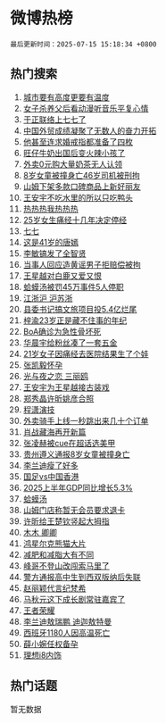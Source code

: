 # 微博热榜

`最后更新时间：2025-07-15 15:18:34 +0800`

## 热门搜索

1. [城市要有高度更要有温度](https://m.weibo.cn/search?containerid=100103type%3D1%26t%3D10%26q%3D%23%E5%9F%8E%E5%B8%82%E8%A6%81%E6%9C%89%E9%AB%98%E5%BA%A6%E6%9B%B4%E8%A6%81%E6%9C%89%E6%B8%A9%E5%BA%A6%23&stream_entry_id=51&isnewpage=1&extparam=seat%3D1%26q%3D%2523%25E5%259F%258E%25E5%25B8%2582%25E8%25A6%2581%25E6%259C%2589%25E9%25AB%2598%25E5%25BA%25A6%25E6%259B%25B4%25E8%25A6%2581%25E6%259C%2589%25E6%25B8%25A9%25E5%25BA%25A6%2523%26filter_type%3Drealtimehot%26stream_entry_id%3D51%26c_type%3D51%26cate%3D10103%26dgr%3D0%26pos%3D0%26display_time%3D1752563912%26pre_seqid%3D17525639128929053927)
1. [女子杀养父后看动漫听音乐平复心情](https://m.weibo.cn/search?containerid=100103type%3D1%26t%3D10%26q%3D%23%E5%A5%B3%E5%AD%90%E6%9D%80%E5%85%BB%E7%88%B6%E5%90%8E%E7%9C%8B%E5%8A%A8%E6%BC%AB%E5%90%AC%E9%9F%B3%E4%B9%90%E5%B9%B3%E5%A4%8D%E5%BF%83%E6%83%85%23&stream_entry_id=31&isnewpage=1&extparam=seat%3D1%26filter_type%3Drealtimehot%26c_type%3D31%26band_rank%3D1%26cate%3D5001%26q%3D%2523%25E5%25A5%25B3%25E5%25AD%2590%25E6%259D%2580%25E5%2585%25BB%25E7%2588%25B6%25E5%2590%258E%25E7%259C%258B%25E5%258A%25A8%25E6%25BC%25AB%25E5%2590%25AC%25E9%259F%25B3%25E4%25B9%2590%25E5%25B9%25B3%25E5%25A4%258D%25E5%25BF%2583%25E6%2583%2585%2523%26lcate%3D5001%26dgr%3D0%26pos%3D0%26realpos%3D1%26flag%3D0%26stream_entry_id%3D31%26display_time%3D1752563912%26pre_seqid%3D17525639128929053927)
1. [于正联络上七七了](https://m.weibo.cn/search?containerid=100103type%3D1%26t%3D10%26q%3D%23%E4%BA%8E%E6%AD%A3%E8%81%94%E7%BB%9C%E4%B8%8A%E4%B8%83%E4%B8%83%E4%BA%86%23&stream_entry_id=31&isnewpage=1&extparam=seat%3D1%26filter_type%3Drealtimehot%26c_type%3D31%26band_rank%3D2%26cate%3D5001%26q%3D%2523%25E4%25BA%258E%25E6%25AD%25A3%25E8%2581%2594%25E7%25BB%259C%25E4%25B8%258A%25E4%25B8%2583%25E4%25B8%2583%25E4%25BA%2586%2523%26lcate%3D5001%26dgr%3D0%26pos%3D1%26realpos%3D2%26flag%3D0%26stream_entry_id%3D31%26display_time%3D1752563912%26pre_seqid%3D17525639128929053927)
1. [中国外贸成绩凝聚了无数人的奋力开拓](https://m.weibo.cn/search?containerid=100103type%3D1%26t%3D10%26q%3D%23%E4%B8%AD%E5%9B%BD%E5%A4%96%E8%B4%B8%E6%88%90%E7%BB%A9%E5%87%9D%E8%81%9A%E4%BA%86%E6%97%A0%E6%95%B0%E4%BA%BA%E7%9A%84%E5%A5%8B%E5%8A%9B%E5%BC%80%E6%8B%93%23&stream_entry_id=31&isnewpage=1&extparam=seat%3D1%26filter_type%3Drealtimehot%26c_type%3D31%26band_rank%3D3%26cate%3D5001%26q%3D%2523%25E4%25B8%25AD%25E5%259B%25BD%25E5%25A4%2596%25E8%25B4%25B8%25E6%2588%2590%25E7%25BB%25A9%25E5%2587%259D%25E8%2581%259A%25E4%25BA%2586%25E6%2597%25A0%25E6%2595%25B0%25E4%25BA%25BA%25E7%259A%2584%25E5%25A5%258B%25E5%258A%259B%25E5%25BC%2580%25E6%258B%2593%2523%26lcate%3D5001%26dgr%3D0%26pos%3D2%26realpos%3D3%26flag%3D0%26stream_entry_id%3D31%26display_time%3D1752563912%26pre_seqid%3D17525639128929053927)
1. [他甚至连求婚戒指都准备了四枚](https://m.weibo.cn/search?containerid=100103type%3D1%26t%3D10%26q%3D%E4%BB%96%E7%94%9A%E8%87%B3%E8%BF%9E%E6%B1%82%E5%A9%9A%E6%88%92%E6%8C%87%E9%83%BD%E5%87%86%E5%A4%87%E4%BA%86%E5%9B%9B%E6%9E%9A&stream_entry_id=31&isnewpage=1&extparam=seat%3D1%26filter_type%3Drealtimehot%26c_type%3D31%26band_rank%3D4%26cate%3D5001%26q%3D%25E4%25BB%2596%25E7%2594%259A%25E8%2587%25B3%25E8%25BF%259E%25E6%25B1%2582%25E5%25A9%259A%25E6%2588%2592%25E6%258C%2587%25E9%2583%25BD%25E5%2587%2586%25E5%25A4%2587%25E4%25BA%2586%25E5%259B%259B%25E6%259E%259A%26lcate%3D5001%26dgr%3D0%26pos%3D3%26realpos%3D4%26flag%3D2%26stream_entry_id%3D31%26display_time%3D1752563912%26pre_seqid%3D17525639128929053927)
1. [旺仔牛奶出国后变火辣小孩了](https://m.weibo.cn/search?containerid=100103type%3D1%26t%3D10%26q%3D%E6%97%BA%E4%BB%94%E7%89%9B%E5%A5%B6%E5%87%BA%E5%9B%BD%E5%90%8E%E5%8F%98%E7%81%AB%E8%BE%A3%E5%B0%8F%E5%AD%A9%E4%BA%86&stream_entry_id=31&isnewpage=1&extparam=seat%3D1%26filter_type%3Drealtimehot%26c_type%3D31%26band_rank%3D5%26cate%3D5001%26q%3D%25E6%2597%25BA%25E4%25BB%2594%25E7%2589%259B%25E5%25A5%25B6%25E5%2587%25BA%25E5%259B%25BD%25E5%2590%258E%25E5%258F%2598%25E7%2581%25AB%25E8%25BE%25A3%25E5%25B0%258F%25E5%25AD%25A9%25E4%25BA%2586%26lcate%3D5001%26dgr%3D0%26pos%3D4%26realpos%3D5%26flag%3D0%26stream_entry_id%3D31%26display_time%3D1752563912%26pre_seqid%3D17525639128929053927)
1. [外卖0元购大量奶茶无人认领](https://m.weibo.cn/search?containerid=100103type%3D1%26t%3D10%26q%3D%23%E5%A4%96%E5%8D%960%E5%85%83%E8%B4%AD%E5%A4%A7%E9%87%8F%E5%A5%B6%E8%8C%B6%E6%97%A0%E4%BA%BA%E8%AE%A4%E9%A2%86%23&stream_entry_id=31&isnewpage=1&extparam=seat%3D1%26filter_type%3Drealtimehot%26c_type%3D31%26band_rank%3D6%26cate%3D5001%26q%3D%2523%25E5%25A4%2596%25E5%258D%25960%25E5%2585%2583%25E8%25B4%25AD%25E5%25A4%25A7%25E9%2587%258F%25E5%25A5%25B6%25E8%258C%25B6%25E6%2597%25A0%25E4%25BA%25BA%25E8%25AE%25A4%25E9%25A2%2586%2523%26lcate%3D5001%26dgr%3D0%26pos%3D5%26realpos%3D6%26flag%3D2%26stream_entry_id%3D31%26display_time%3D1752563912%26pre_seqid%3D17525639128929053927)
1. [8岁女童被撞身亡46岁司机被刑拘](https://m.weibo.cn/search?containerid=100103type%3D1%26t%3D10%26q%3D%238%E5%B2%81%E5%A5%B3%E7%AB%A5%E8%A2%AB%E6%92%9E%E8%BA%AB%E4%BA%A146%E5%B2%81%E5%8F%B8%E6%9C%BA%E8%A2%AB%E5%88%91%E6%8B%98%23&stream_entry_id=31&isnewpage=1&extparam=seat%3D1%26filter_type%3Drealtimehot%26c_type%3D31%26band_rank%3D7%26cate%3D5001%26q%3D%25238%25E5%25B2%2581%25E5%25A5%25B3%25E7%25AB%25A5%25E8%25A2%25AB%25E6%2592%259E%25E8%25BA%25AB%25E4%25BA%25A146%25E5%25B2%2581%25E5%258F%25B8%25E6%259C%25BA%25E8%25A2%25AB%25E5%2588%2591%25E6%258B%2598%2523%26lcate%3D5001%26dgr%3D0%26pos%3D6%26realpos%3D7%26flag%3D0%26stream_entry_id%3D31%26display_time%3D1752563912%26pre_seqid%3D17525639128929053927)
1. [山姆下架多款口碑商品上新好丽友](https://m.weibo.cn/search?containerid=100103type%3D1%26t%3D10%26q%3D%23%E5%B1%B1%E5%A7%86%E4%B8%8B%E6%9E%B6%E5%A4%9A%E6%AC%BE%E5%8F%A3%E7%A2%91%E5%95%86%E5%93%81%E4%B8%8A%E6%96%B0%E5%A5%BD%E4%B8%BD%E5%8F%8B%23&stream_entry_id=31&isnewpage=1&extparam=seat%3D1%26filter_type%3Drealtimehot%26c_type%3D31%26band_rank%3D8%26cate%3D5001%26q%3D%2523%25E5%25B1%25B1%25E5%25A7%2586%25E4%25B8%258B%25E6%259E%25B6%25E5%25A4%259A%25E6%25AC%25BE%25E5%258F%25A3%25E7%25A2%2591%25E5%2595%2586%25E5%2593%2581%25E4%25B8%258A%25E6%2596%25B0%25E5%25A5%25BD%25E4%25B8%25BD%25E5%258F%258B%2523%26lcate%3D5001%26dgr%3D0%26pos%3D7%26realpos%3D8%26flag%3D2%26stream_entry_id%3D31%26display_time%3D1752563912%26pre_seqid%3D17525639128929053927)
1. [王安宇不吃水里的所以只吃鸭头](https://m.weibo.cn/search?containerid=100103type%3D1%26t%3D10%26q%3D%23%E7%8E%8B%E5%AE%89%E5%AE%87%E4%B8%8D%E5%90%83%E6%B0%B4%E9%87%8C%E7%9A%84%E6%89%80%E4%BB%A5%E5%8F%AA%E5%90%83%E9%B8%AD%E5%A4%B4%23&stream_entry_id=31&isnewpage=1&extparam=seat%3D1%26filter_type%3Drealtimehot%26c_type%3D31%26band_rank%3D9%26cate%3D5001%26q%3D%2523%25E7%258E%258B%25E5%25AE%2589%25E5%25AE%2587%25E4%25B8%258D%25E5%2590%2583%25E6%25B0%25B4%25E9%2587%258C%25E7%259A%2584%25E6%2589%2580%25E4%25BB%25A5%25E5%258F%25AA%25E5%2590%2583%25E9%25B8%25AD%25E5%25A4%25B4%2523%26lcate%3D5001%26dgr%3D0%26pos%3D8%26realpos%3D9%26flag%3D1%26stream_entry_id%3D31%26display_time%3D1752563912%26pre_seqid%3D17525639128929053927)
1. [热热热我热热热](https://m.weibo.cn/search?containerid=100103type%3D1%26t%3D10%26q%3D%23%E7%83%AD%E7%83%AD%E7%83%AD%E6%88%91%E7%83%AD%E7%83%AD%E7%83%AD%23&stream_entry_id=31&isnewpage=1&extparam=seat%3D1%26filter_type%3Drealtimehot%26c_type%3D31%26band_rank%3D10%26cate%3D5001%26q%3D%2523%25E7%2583%25AD%25E7%2583%25AD%25E7%2583%25AD%25E6%2588%2591%25E7%2583%25AD%25E7%2583%25AD%25E7%2583%25AD%2523%26lcate%3D5001%26dgr%3D0%26pos%3D9%26realpos%3D10%26flag%3D0%26stream_entry_id%3D31%26display_time%3D1752563912%26pre_seqid%3D17525639128929053927)
1. [25岁女生痛经十几年决定停经](https://m.weibo.cn/search?containerid=100103type%3D1%26t%3D10%26q%3D%2325%E5%B2%81%E5%A5%B3%E7%94%9F%E7%97%9B%E7%BB%8F%E5%8D%81%E5%87%A0%E5%B9%B4%E5%86%B3%E5%AE%9A%E5%81%9C%E7%BB%8F%23&stream_entry_id=31&isnewpage=1&extparam=seat%3D1%26filter_type%3Drealtimehot%26c_type%3D31%26band_rank%3D11%26cate%3D5001%26q%3D%252325%25E5%25B2%2581%25E5%25A5%25B3%25E7%2594%259F%25E7%2597%259B%25E7%25BB%258F%25E5%258D%2581%25E5%2587%25A0%25E5%25B9%25B4%25E5%2586%25B3%25E5%25AE%259A%25E5%2581%259C%25E7%25BB%258F%2523%26lcate%3D5001%26dgr%3D0%26pos%3D10%26realpos%3D11%26flag%3D1%26stream_entry_id%3D31%26display_time%3D1752563912%26pre_seqid%3D17525639128929053927)
1. [七七](https://m.weibo.cn/search?containerid=100103type%3D1%26t%3D10%26q%3D%E4%B8%83%E4%B8%83&stream_entry_id=31&isnewpage=1&extparam=seat%3D1%26filter_type%3Drealtimehot%26c_type%3D31%26band_rank%3D12%26cate%3D5001%26q%3D%25E4%25B8%2583%25E4%25B8%2583%26lcate%3D5001%26dgr%3D0%26pos%3D11%26realpos%3D12%26flag%3D2%26stream_entry_id%3D31%26display_time%3D1752563912%26pre_seqid%3D17525639128929053927)
1. [这是41岁的唐嫣](https://m.weibo.cn/search?containerid=100103type%3D1%26t%3D10%26q%3D%23%E8%BF%99%E6%98%AF41%E5%B2%81%E7%9A%84%E5%94%90%E5%AB%A3%23&stream_entry_id=31&isnewpage=1&extparam=seat%3D1%26filter_type%3Drealtimehot%26c_type%3D31%26band_rank%3D13%26cate%3D5001%26q%3D%2523%25E8%25BF%2599%25E6%2598%25AF41%25E5%25B2%2581%25E7%259A%2584%25E5%2594%2590%25E5%25AB%25A3%2523%26lcate%3D5001%26dgr%3D0%26pos%3D12%26realpos%3D13%26flag%3D1%26stream_entry_id%3D31%26display_time%3D1752563912%26pre_seqid%3D17525639128929053927)
1. [李敏镐发了全智贤](https://m.weibo.cn/search?containerid=100103type%3D1%26t%3D10%26q%3D%E6%9D%8E%E6%95%8F%E9%95%90%E5%8F%91%E4%BA%86%E5%85%A8%E6%99%BA%E8%B4%A4&stream_entry_id=31&isnewpage=1&extparam=seat%3D1%26filter_type%3Drealtimehot%26c_type%3D31%26band_rank%3D14%26cate%3D5001%26q%3D%25E6%259D%258E%25E6%2595%258F%25E9%2595%2590%25E5%258F%2591%25E4%25BA%2586%25E5%2585%25A8%25E6%2599%25BA%25E8%25B4%25A4%26lcate%3D5001%26dgr%3D0%26pos%3D13%26realpos%3D14%26flag%3D2%26stream_entry_id%3D31%26display_time%3D1752563912%26pre_seqid%3D17525639128929053927)
1. [当事人回应造黄谣男子拒赔偿被拘](https://m.weibo.cn/search?containerid=100103type%3D1%26t%3D10%26q%3D%23%E5%BD%93%E4%BA%8B%E4%BA%BA%E5%9B%9E%E5%BA%94%E9%80%A0%E9%BB%84%E8%B0%A3%E7%94%B7%E5%AD%90%E6%8B%92%E8%B5%94%E5%81%BF%E8%A2%AB%E6%8B%98%23&stream_entry_id=31&isnewpage=1&extparam=seat%3D1%26filter_type%3Drealtimehot%26c_type%3D31%26band_rank%3D15%26cate%3D5001%26q%3D%2523%25E5%25BD%2593%25E4%25BA%258B%25E4%25BA%25BA%25E5%259B%259E%25E5%25BA%2594%25E9%2580%25A0%25E9%25BB%2584%25E8%25B0%25A3%25E7%2594%25B7%25E5%25AD%2590%25E6%258B%2592%25E8%25B5%2594%25E5%2581%25BF%25E8%25A2%25AB%25E6%258B%2598%2523%26lcate%3D5001%26dgr%3D0%26pos%3D14%26realpos%3D15%26flag%3D1%26stream_entry_id%3D31%26display_time%3D1752563912%26pre_seqid%3D17525639128929053927)
1. [王星越对白鹿又爱又恨](https://m.weibo.cn/search?containerid=100103type%3D1%26t%3D10%26q%3D%E7%8E%8B%E6%98%9F%E8%B6%8A%E5%AF%B9%E7%99%BD%E9%B9%BF%E5%8F%88%E7%88%B1%E5%8F%88%E6%81%A8&stream_entry_id=31&isnewpage=1&extparam=seat%3D1%26filter_type%3Drealtimehot%26c_type%3D31%26band_rank%3D16%26cate%3D5001%26q%3D%25E7%258E%258B%25E6%2598%259F%25E8%25B6%258A%25E5%25AF%25B9%25E7%2599%25BD%25E9%25B9%25BF%25E5%258F%2588%25E7%2588%25B1%25E5%258F%2588%25E6%2581%25A8%26lcate%3D5001%26dgr%3D0%26pos%3D15%26realpos%3D16%26flag%3D1%26stream_entry_id%3D31%26display_time%3D1752563912%26pre_seqid%3D17525639128929053927)
1. [蛤蟆汤被罚45万事件5人停职](https://m.weibo.cn/search?containerid=100103type%3D1%26t%3D10%26q%3D%23%E8%9B%A4%E8%9F%86%E6%B1%A4%E8%A2%AB%E7%BD%9A45%E4%B8%87%E4%BA%8B%E4%BB%B65%E4%BA%BA%E5%81%9C%E8%81%8C%23&stream_entry_id=31&isnewpage=1&extparam=seat%3D1%26filter_type%3Drealtimehot%26c_type%3D31%26band_rank%3D17%26cate%3D5001%26q%3D%2523%25E8%259B%25A4%25E8%259F%2586%25E6%25B1%25A4%25E8%25A2%25AB%25E7%25BD%259A45%25E4%25B8%2587%25E4%25BA%258B%25E4%25BB%25B65%25E4%25BA%25BA%25E5%2581%259C%25E8%2581%258C%2523%26lcate%3D5001%26dgr%3D0%26pos%3D16%26realpos%3D17%26flag%3D0%26stream_entry_id%3D31%26display_time%3D1752563912%26pre_seqid%3D17525639128929053927)
1. [江浙沪 沪苏浙](https://m.weibo.cn/search?containerid=100103type%3D1%26t%3D10%26q%3D%E6%B1%9F%E6%B5%99%E6%B2%AA+%E6%B2%AA%E8%8B%8F%E6%B5%99&stream_entry_id=31&isnewpage=1&extparam=seat%3D1%26filter_type%3Drealtimehot%26c_type%3D31%26band_rank%3D18%26cate%3D5001%26q%3D%25E6%25B1%259F%25E6%25B5%2599%25E6%25B2%25AA%2520%25E6%25B2%25AA%25E8%258B%258F%25E6%25B5%2599%26lcate%3D5001%26dgr%3D0%26pos%3D17%26realpos%3D18%26flag%3D0%26stream_entry_id%3D31%26display_time%3D1752563912%26pre_seqid%3D17525639128929053927)
1. [县委书记搞文旅项目投5.4亿烂尾](https://m.weibo.cn/search?containerid=100103type%3D1%26t%3D10%26q%3D%23%E5%8E%BF%E5%A7%94%E4%B9%A6%E8%AE%B0%E6%90%9E%E6%96%87%E6%97%85%E9%A1%B9%E7%9B%AE%E6%8A%955.4%E4%BA%BF%E7%83%82%E5%B0%BE%23&stream_entry_id=31&isnewpage=1&extparam=seat%3D1%26filter_type%3Drealtimehot%26c_type%3D31%26band_rank%3D19%26cate%3D5001%26q%3D%2523%25E5%258E%25BF%25E5%25A7%2594%25E4%25B9%25A6%25E8%25AE%25B0%25E6%2590%259E%25E6%2596%2587%25E6%2597%2585%25E9%25A1%25B9%25E7%259B%25AE%25E6%258A%25955.4%25E4%25BA%25BF%25E7%2583%2582%25E5%25B0%25BE%2523%26lcate%3D5001%26dgr%3D0%26pos%3D18%26realpos%3D19%26flag%3D0%26stream_entry_id%3D31%26display_time%3D1752563912%26pre_seqid%3D17525639128929053927)
1. [梓渝23岁正是藏不住事的年纪](https://m.weibo.cn/search?containerid=100103type%3D1%26t%3D10%26q%3D%E6%A2%93%E6%B8%9D23%E5%B2%81%E6%AD%A3%E6%98%AF%E8%97%8F%E4%B8%8D%E4%BD%8F%E4%BA%8B%E7%9A%84%E5%B9%B4%E7%BA%AA&stream_entry_id=31&isnewpage=1&extparam=seat%3D1%26filter_type%3Drealtimehot%26c_type%3D31%26band_rank%3D20%26cate%3D5001%26q%3D%25E6%25A2%2593%25E6%25B8%259D23%25E5%25B2%2581%25E6%25AD%25A3%25E6%2598%25AF%25E8%2597%258F%25E4%25B8%258D%25E4%25BD%258F%25E4%25BA%258B%25E7%259A%2584%25E5%25B9%25B4%25E7%25BA%25AA%26lcate%3D5001%26dgr%3D0%26pos%3D19%26realpos%3D20%26flag%3D0%26stream_entry_id%3D31%26display_time%3D1752563912%26pre_seqid%3D17525639128929053927)
1. [BoA确诊为急性骨坏死](https://m.weibo.cn/search?containerid=100103type%3D1%26t%3D10%26q%3D%23BoA%E7%A1%AE%E8%AF%8A%E4%B8%BA%E6%80%A5%E6%80%A7%E9%AA%A8%E5%9D%8F%E6%AD%BB%23&stream_entry_id=31&isnewpage=1&extparam=seat%3D1%26filter_type%3Drealtimehot%26c_type%3D31%26band_rank%3D21%26cate%3D5001%26q%3D%2523BoA%25E7%25A1%25AE%25E8%25AF%258A%25E4%25B8%25BA%25E6%2580%25A5%25E6%2580%25A7%25E9%25AA%25A8%25E5%259D%258F%25E6%25AD%25BB%2523%26lcate%3D5001%26dgr%3D0%26pos%3D20%26realpos%3D21%26flag%3D0%26stream_entry_id%3D31%26display_time%3D1752563912%26pre_seqid%3D17525639128929053927)
1. [华晨宇给粉丝凑了一套五金](https://m.weibo.cn/search?containerid=100103type%3D1%26t%3D10%26q%3D%E5%8D%8E%E6%99%A8%E5%AE%87%E7%BB%99%E7%B2%89%E4%B8%9D%E5%87%91%E4%BA%86%E4%B8%80%E5%A5%97%E4%BA%94%E9%87%91&stream_entry_id=31&isnewpage=1&extparam=seat%3D1%26filter_type%3Drealtimehot%26c_type%3D31%26band_rank%3D22%26cate%3D5001%26q%3D%25E5%258D%258E%25E6%2599%25A8%25E5%25AE%2587%25E7%25BB%2599%25E7%25B2%2589%25E4%25B8%259D%25E5%2587%2591%25E4%25BA%2586%25E4%25B8%2580%25E5%25A5%2597%25E4%25BA%2594%25E9%2587%2591%26lcate%3D5001%26dgr%3D0%26pos%3D21%26realpos%3D22%26flag%3D1%26stream_entry_id%3D31%26display_time%3D1752563912%26pre_seqid%3D17525639128929053927)
1. [21岁女子因痛经去医院结果生了个娃](https://m.weibo.cn/search?containerid=100103type%3D1%26t%3D10%26q%3D%2321%E5%B2%81%E5%A5%B3%E5%AD%90%E5%9B%A0%E7%97%9B%E7%BB%8F%E5%8E%BB%E5%8C%BB%E9%99%A2%E7%BB%93%E6%9E%9C%E7%94%9F%E4%BA%86%E4%B8%AA%E5%A8%83%23&stream_entry_id=31&isnewpage=1&extparam=seat%3D1%26filter_type%3Drealtimehot%26c_type%3D31%26band_rank%3D23%26cate%3D5001%26q%3D%252321%25E5%25B2%2581%25E5%25A5%25B3%25E5%25AD%2590%25E5%259B%25A0%25E7%2597%259B%25E7%25BB%258F%25E5%258E%25BB%25E5%258C%25BB%25E9%2599%25A2%25E7%25BB%2593%25E6%259E%259C%25E7%2594%259F%25E4%25BA%2586%25E4%25B8%25AA%25E5%25A8%2583%2523%26lcate%3D5001%26dgr%3D0%26pos%3D22%26realpos%3D23%26flag%3D2%26stream_entry_id%3D31%26display_time%3D1752563912%26pre_seqid%3D17525639128929053927)
1. [张凯毅怀孕](https://m.weibo.cn/search?containerid=100103type%3D1%26t%3D10%26q%3D%23%E5%BC%A0%E5%87%AF%E6%AF%85%E6%80%80%E5%AD%95%23&stream_entry_id=31&isnewpage=1&extparam=seat%3D1%26filter_type%3Drealtimehot%26c_type%3D31%26band_rank%3D24%26cate%3D5001%26q%3D%2523%25E5%25BC%25A0%25E5%2587%25AF%25E6%25AF%2585%25E6%2580%2580%25E5%25AD%2595%2523%26lcate%3D5001%26dgr%3D0%26pos%3D23%26realpos%3D24%26flag%3D0%26stream_entry_id%3D31%26display_time%3D1752563912%26pre_seqid%3D17525639128929053927)
1. [光与夜之恋 三丽鸥](https://m.weibo.cn/search?containerid=100103type%3D1%26t%3D10%26q%3D%E5%85%89%E4%B8%8E%E5%A4%9C%E4%B9%8B%E6%81%8B+%E4%B8%89%E4%B8%BD%E9%B8%A5&stream_entry_id=31&isnewpage=1&extparam=seat%3D1%26filter_type%3Drealtimehot%26c_type%3D31%26band_rank%3D25%26cate%3D5001%26q%3D%25E5%2585%2589%25E4%25B8%258E%25E5%25A4%259C%25E4%25B9%258B%25E6%2581%258B%2520%25E4%25B8%2589%25E4%25B8%25BD%25E9%25B8%25A5%26lcate%3D5001%26dgr%3D0%26pos%3D24%26realpos%3D25%26flag%3D1%26stream_entry_id%3D31%26display_time%3D1752563912%26pre_seqid%3D17525639128929053927)
1. [王安宇为王星越接古装戏](https://m.weibo.cn/search?containerid=100103type%3D1%26t%3D10%26q%3D%23%E7%8E%8B%E5%AE%89%E5%AE%87%E4%B8%BA%E7%8E%8B%E6%98%9F%E8%B6%8A%E6%8E%A5%E5%8F%A4%E8%A3%85%E6%88%8F%23&stream_entry_id=31&isnewpage=1&extparam=seat%3D1%26filter_type%3Drealtimehot%26c_type%3D31%26band_rank%3D26%26cate%3D5001%26q%3D%2523%25E7%258E%258B%25E5%25AE%2589%25E5%25AE%2587%25E4%25B8%25BA%25E7%258E%258B%25E6%2598%259F%25E8%25B6%258A%25E6%258E%25A5%25E5%258F%25A4%25E8%25A3%2585%25E6%2588%258F%2523%26lcate%3D5001%26dgr%3D0%26pos%3D25%26realpos%3D26%26flag%3D0%26stream_entry_id%3D31%26display_time%3D1752563912%26pre_seqid%3D17525639128929053927)
1. [郑秀晶许昕姚彦合照](https://m.weibo.cn/search?containerid=100103type%3D1%26t%3D10%26q%3D%E9%83%91%E7%A7%80%E6%99%B6%E8%AE%B8%E6%98%95%E5%A7%9A%E5%BD%A6%E5%90%88%E7%85%A7&stream_entry_id=31&isnewpage=1&extparam=seat%3D1%26filter_type%3Drealtimehot%26c_type%3D31%26band_rank%3D27%26cate%3D5001%26q%3D%25E9%2583%2591%25E7%25A7%2580%25E6%2599%25B6%25E8%25AE%25B8%25E6%2598%2595%25E5%25A7%259A%25E5%25BD%25A6%25E5%2590%2588%25E7%2585%25A7%26lcate%3D5001%26dgr%3D0%26pos%3D26%26realpos%3D27%26flag%3D1%26stream_entry_id%3D31%26display_time%3D1752563912%26pre_seqid%3D17525639128929053927)
1. [程潇演技](https://m.weibo.cn/search?containerid=100103type%3D1%26t%3D10%26q%3D%E7%A8%8B%E6%BD%87%E6%BC%94%E6%8A%80&stream_entry_id=31&isnewpage=1&extparam=seat%3D1%26filter_type%3Drealtimehot%26c_type%3D31%26band_rank%3D28%26cate%3D5001%26q%3D%25E7%25A8%258B%25E6%25BD%2587%25E6%25BC%2594%25E6%258A%2580%26lcate%3D5001%26dgr%3D0%26pos%3D27%26realpos%3D28%26flag%3D1%26stream_entry_id%3D31%26display_time%3D1752563912%26pre_seqid%3D17525639128929053927)
1. [外卖骑手上线一秒跳出来几十个订单](https://m.weibo.cn/search?containerid=100103type%3D1%26t%3D10%26q%3D%23%E5%A4%96%E5%8D%96%E9%AA%91%E6%89%8B%E4%B8%8A%E7%BA%BF%E4%B8%80%E7%A7%92%E8%B7%B3%E5%87%BA%E6%9D%A5%E5%87%A0%E5%8D%81%E4%B8%AA%E8%AE%A2%E5%8D%95%23&stream_entry_id=31&isnewpage=1&extparam=seat%3D1%26filter_type%3Drealtimehot%26c_type%3D31%26band_rank%3D29%26cate%3D5001%26q%3D%2523%25E5%25A4%2596%25E5%258D%2596%25E9%25AA%2591%25E6%2589%258B%25E4%25B8%258A%25E7%25BA%25BF%25E4%25B8%2580%25E7%25A7%2592%25E8%25B7%25B3%25E5%2587%25BA%25E6%259D%25A5%25E5%2587%25A0%25E5%258D%2581%25E4%25B8%25AA%25E8%25AE%25A2%25E5%258D%2595%2523%26lcate%3D5001%26dgr%3D0%26pos%3D28%26realpos%3D29%26flag%3D1%26stream_entry_id%3D31%26display_time%3D1752563912%26pre_seqid%3D17525639128929053927)
1. [肖战藏海再开新篇](https://m.weibo.cn/search?containerid=100103type%3D1%26t%3D10%26q%3D%23%E8%82%96%E6%88%98%E8%97%8F%E6%B5%B7%E5%86%8D%E5%BC%80%E6%96%B0%E7%AF%87%23&stream_entry_id=31&isnewpage=1&extparam=seat%3D1%26filter_type%3Drealtimehot%26c_type%3D31%26band_rank%3D30%26cate%3D5001%26q%3D%2523%25E8%2582%2596%25E6%2588%2598%25E8%2597%258F%25E6%25B5%25B7%25E5%2586%258D%25E5%25BC%2580%25E6%2596%25B0%25E7%25AF%2587%2523%26lcate%3D5001%26dgr%3D0%26pos%3D29%26realpos%3D30%26flag%3D1%26stream_entry_id%3D31%26display_time%3D1752563912%26pre_seqid%3D17525639128929053927)
1. [张凌赫被cue在超话选美甲](https://m.weibo.cn/search?containerid=100103type%3D1%26t%3D10%26q%3D%23%E5%BC%A0%E5%87%8C%E8%B5%AB%E8%A2%ABcue%E5%9C%A8%E8%B6%85%E8%AF%9D%E9%80%89%E7%BE%8E%E7%94%B2%23&stream_entry_id=31&isnewpage=1&extparam=seat%3D1%26filter_type%3Drealtimehot%26c_type%3D31%26band_rank%3D31%26cate%3D5001%26q%3D%2523%25E5%25BC%25A0%25E5%2587%258C%25E8%25B5%25AB%25E8%25A2%25ABcue%25E5%259C%25A8%25E8%25B6%2585%25E8%25AF%259D%25E9%2580%2589%25E7%25BE%258E%25E7%2594%25B2%2523%26lcate%3D5001%26dgr%3D0%26pos%3D30%26realpos%3D31%26flag%3D1%26stream_entry_id%3D31%26display_time%3D1752563912%26pre_seqid%3D17525639128929053927)
1. [贵州遵义通报8岁女童被撞身亡](https://m.weibo.cn/search?containerid=100103type%3D1%26t%3D10%26q%3D%23%E8%B4%B5%E5%B7%9E%E9%81%B5%E4%B9%89%E9%80%9A%E6%8A%A58%E5%B2%81%E5%A5%B3%E7%AB%A5%E8%A2%AB%E6%92%9E%E8%BA%AB%E4%BA%A1%23&stream_entry_id=31&isnewpage=1&extparam=seat%3D1%26filter_type%3Drealtimehot%26c_type%3D31%26band_rank%3D32%26cate%3D5001%26q%3D%2523%25E8%25B4%25B5%25E5%25B7%259E%25E9%2581%25B5%25E4%25B9%2589%25E9%2580%259A%25E6%258A%25A58%25E5%25B2%2581%25E5%25A5%25B3%25E7%25AB%25A5%25E8%25A2%25AB%25E6%2592%259E%25E8%25BA%25AB%25E4%25BA%25A1%2523%26lcate%3D5001%26dgr%3D0%26pos%3D31%26realpos%3D32%26flag%3D0%26stream_entry_id%3D31%26display_time%3D1752563912%26pre_seqid%3D17525639128929053927)
1. [李兰迪瘦了好多](https://m.weibo.cn/search?containerid=100103type%3D1%26t%3D10%26q%3D%23%E6%9D%8E%E5%85%B0%E8%BF%AA%E7%98%A6%E4%BA%86%E5%A5%BD%E5%A4%9A%23&stream_entry_id=31&isnewpage=1&extparam=seat%3D1%26filter_type%3Drealtimehot%26c_type%3D31%26band_rank%3D33%26cate%3D5001%26q%3D%2523%25E6%259D%258E%25E5%2585%25B0%25E8%25BF%25AA%25E7%2598%25A6%25E4%25BA%2586%25E5%25A5%25BD%25E5%25A4%259A%2523%26lcate%3D5001%26dgr%3D0%26pos%3D32%26realpos%3D33%26flag%3D1%26stream_entry_id%3D31%26display_time%3D1752563912%26pre_seqid%3D17525639128929053927)
1. [国足vs中国香港](https://m.weibo.cn/search?containerid=100103type%3D1%26t%3D10%26q%3D%23%E5%9B%BD%E8%B6%B3vs%E4%B8%AD%E5%9B%BD%E9%A6%99%E6%B8%AF%23&stream_entry_id=31&isnewpage=1&extparam=seat%3D1%26filter_type%3Drealtimehot%26c_type%3D31%26band_rank%3D34%26cate%3D5001%26q%3D%2523%25E5%259B%25BD%25E8%25B6%25B3vs%25E4%25B8%25AD%25E5%259B%25BD%25E9%25A6%2599%25E6%25B8%25AF%2523%26lcate%3D5001%26dgr%3D0%26pos%3D33%26realpos%3D34%26flag%3D1%26stream_entry_id%3D31%26display_time%3D1752563912%26pre_seqid%3D17525639128929053927)
1. [2025上半年GDP同比增长5.3%](https://m.weibo.cn/search?containerid=100103type%3D1%26t%3D10%26q%3D%232025%E4%B8%8A%E5%8D%8A%E5%B9%B4GDP%E5%90%8C%E6%AF%94%E5%A2%9E%E9%95%BF5.3%25%23&stream_entry_id=31&isnewpage=1&extparam=seat%3D1%26filter_type%3Drealtimehot%26c_type%3D31%26band_rank%3D35%26cate%3D5001%26q%3D%25232025%25E4%25B8%258A%25E5%258D%258A%25E5%25B9%25B4GDP%25E5%2590%258C%25E6%25AF%2594%25E5%25A2%259E%25E9%2595%25BF5.3%2525%2523%26lcate%3D5001%26dgr%3D0%26pos%3D34%26realpos%3D35%26flag%3D0%26stream_entry_id%3D31%26display_time%3D1752563912%26pre_seqid%3D17525639128929053927)
1. [蛤蟆汤](https://m.weibo.cn/search?containerid=100103type%3D1%26t%3D10%26q%3D%E8%9B%A4%E8%9F%86%E6%B1%A4&stream_entry_id=31&isnewpage=1&extparam=seat%3D1%26filter_type%3Drealtimehot%26c_type%3D31%26band_rank%3D36%26cate%3D5001%26q%3D%25E8%259B%25A4%25E8%259F%2586%25E6%25B1%25A4%26lcate%3D5001%26dgr%3D0%26pos%3D35%26realpos%3D36%26flag%3D1%26stream_entry_id%3D31%26display_time%3D1752563912%26pre_seqid%3D17525639128929053927)
1. [山姆门店称暂无会员要求退卡](https://m.weibo.cn/search?containerid=100103type%3D1%26t%3D10%26q%3D%23%E5%B1%B1%E5%A7%86%E9%97%A8%E5%BA%97%E7%A7%B0%E6%9A%82%E6%97%A0%E4%BC%9A%E5%91%98%E8%A6%81%E6%B1%82%E9%80%80%E5%8D%A1%23&stream_entry_id=31&isnewpage=1&extparam=seat%3D1%26filter_type%3Drealtimehot%26c_type%3D31%26band_rank%3D37%26cate%3D5001%26q%3D%2523%25E5%25B1%25B1%25E5%25A7%2586%25E9%2597%25A8%25E5%25BA%2597%25E7%25A7%25B0%25E6%259A%2582%25E6%2597%25A0%25E4%25BC%259A%25E5%2591%2598%25E8%25A6%2581%25E6%25B1%2582%25E9%2580%2580%25E5%258D%25A1%2523%26lcate%3D5001%26dgr%3D0%26pos%3D36%26realpos%3D37%26flag%3D0%26stream_entry_id%3D31%26display_time%3D1752563912%26pre_seqid%3D17525639128929053927)
1. [许昕给王楚钦竖起大拇指](https://m.weibo.cn/search?containerid=100103type%3D1%26t%3D10%26q%3D%23%E8%AE%B8%E6%98%95%E7%BB%99%E7%8E%8B%E6%A5%9A%E9%92%A6%E7%AB%96%E8%B5%B7%E5%A4%A7%E6%8B%87%E6%8C%87%23&stream_entry_id=31&isnewpage=1&extparam=seat%3D1%26filter_type%3Drealtimehot%26c_type%3D31%26band_rank%3D38%26cate%3D5001%26q%3D%2523%25E8%25AE%25B8%25E6%2598%2595%25E7%25BB%2599%25E7%258E%258B%25E6%25A5%259A%25E9%2592%25A6%25E7%25AB%2596%25E8%25B5%25B7%25E5%25A4%25A7%25E6%258B%2587%25E6%258C%2587%2523%26lcate%3D5001%26dgr%3D0%26pos%3D37%26realpos%3D38%26flag%3D1%26stream_entry_id%3D31%26display_time%3D1752563912%26pre_seqid%3D17525639128929053927)
1. [木木 卿卿](https://m.weibo.cn/search?containerid=100103type%3D1%26t%3D10%26q%3D%E6%9C%A8%E6%9C%A8+%E5%8D%BF%E5%8D%BF&stream_entry_id=31&isnewpage=1&extparam=seat%3D1%26filter_type%3Drealtimehot%26c_type%3D31%26band_rank%3D39%26cate%3D5001%26q%3D%25E6%259C%25A8%25E6%259C%25A8%2520%25E5%258D%25BF%25E5%258D%25BF%26lcate%3D5001%26dgr%3D0%26pos%3D38%26realpos%3D39%26flag%3D1%26stream_entry_id%3D31%26display_time%3D1752563912%26pre_seqid%3D17525639128929053927)
1. [鸿星尔克熊猫大片](https://m.weibo.cn/search?containerid=100103type%3D1%26t%3D10%26q%3D%23%E9%B8%BF%E6%98%9F%E5%B0%94%E5%85%8B%E7%86%8A%E7%8C%AB%E5%A4%A7%E7%89%87%23&stream_entry_id=31&isnewpage=1&extparam=seat%3D1%26filter_type%3Drealtimehot%26c_type%3D31%26band_rank%3D40%26cate%3D5001%26lcate%3D5001%26q%3D%2523%25E9%25B8%25BF%25E6%2598%259F%25E5%25B0%2594%25E5%2585%258B%25E7%2586%258A%25E7%258C%25AB%25E5%25A4%25A7%25E7%2589%2587%2523%26pos%3D39%26stream_entry_id%3D31%26adid%3D293757%26realpos%3D40%26flag%3D1%26dgr%3D0%26display_time%3D1752563912%26pre_seqid%3D17525639128929053927)
1. [减肥和减脂大有不同](https://m.weibo.cn/search?containerid=100103type%3D1%26t%3D10%26q%3D%23%E5%87%8F%E8%82%A5%E5%92%8C%E5%87%8F%E8%84%82%E5%A4%A7%E6%9C%89%E4%B8%8D%E5%90%8C%23&stream_entry_id=31&isnewpage=1&extparam=seat%3D1%26filter_type%3Drealtimehot%26c_type%3D31%26band_rank%3D41%26cate%3D5001%26q%3D%2523%25E5%2587%258F%25E8%2582%25A5%25E5%2592%258C%25E5%2587%258F%25E8%2584%2582%25E5%25A4%25A7%25E6%259C%2589%25E4%25B8%258D%25E5%2590%258C%2523%26lcate%3D5001%26dgr%3D0%26pos%3D40%26realpos%3D41%26flag%3D1%26stream_entry_id%3D31%26display_time%3D1752563912%26pre_seqid%3D17525639128929053927)
1. [峰哥不登山改闯索马里了](https://m.weibo.cn/search?containerid=100103type%3D1%26t%3D10%26q%3D%E5%B3%B0%E5%93%A5%E4%B8%8D%E7%99%BB%E5%B1%B1%E6%94%B9%E9%97%AF%E7%B4%A2%E9%A9%AC%E9%87%8C%E4%BA%86&stream_entry_id=31&isnewpage=1&extparam=seat%3D1%26filter_type%3Drealtimehot%26c_type%3D31%26band_rank%3D42%26cate%3D5001%26q%3D%25E5%25B3%25B0%25E5%2593%25A5%25E4%25B8%258D%25E7%2599%25BB%25E5%25B1%25B1%25E6%2594%25B9%25E9%2597%25AF%25E7%25B4%25A2%25E9%25A9%25AC%25E9%2587%258C%25E4%25BA%2586%26lcate%3D5001%26dgr%3D0%26pos%3D41%26realpos%3D42%26flag%3D1%26stream_entry_id%3D31%26display_time%3D1752563912%26pre_seqid%3D17525639128929053927)
1. [警方通报高中生到西双版纳后失联](https://m.weibo.cn/search?containerid=100103type%3D1%26t%3D10%26q%3D%23%E8%AD%A6%E6%96%B9%E9%80%9A%E6%8A%A5%E9%AB%98%E4%B8%AD%E7%94%9F%E5%88%B0%E8%A5%BF%E5%8F%8C%E7%89%88%E7%BA%B3%E5%90%8E%E5%A4%B1%E8%81%94%23&stream_entry_id=31&isnewpage=1&extparam=seat%3D1%26filter_type%3Drealtimehot%26c_type%3D31%26band_rank%3D43%26cate%3D5001%26q%3D%2523%25E8%25AD%25A6%25E6%2596%25B9%25E9%2580%259A%25E6%258A%25A5%25E9%25AB%2598%25E4%25B8%25AD%25E7%2594%259F%25E5%2588%25B0%25E8%25A5%25BF%25E5%258F%258C%25E7%2589%2588%25E7%25BA%25B3%25E5%2590%258E%25E5%25A4%25B1%25E8%2581%2594%2523%26lcate%3D5001%26dgr%3D0%26pos%3D42%26realpos%3D43%26flag%3D1%26stream_entry_id%3D31%26display_time%3D1752563912%26pre_seqid%3D17525639128929053927)
1. [赵丽颖代言纪梵希](https://m.weibo.cn/search?containerid=100103type%3D1%26t%3D10%26q%3D%E8%B5%B5%E4%B8%BD%E9%A2%96%E4%BB%A3%E8%A8%80%E7%BA%AA%E6%A2%B5%E5%B8%8C&stream_entry_id=31&isnewpage=1&extparam=seat%3D1%26filter_type%3Drealtimehot%26c_type%3D31%26band_rank%3D44%26cate%3D5001%26q%3D%25E8%25B5%25B5%25E4%25B8%25BD%25E9%25A2%2596%25E4%25BB%25A3%25E8%25A8%2580%25E7%25BA%25AA%25E6%25A2%25B5%25E5%25B8%258C%26lcate%3D5001%26dgr%3D0%26pos%3D43%26realpos%3D44%26flag%3D0%26stream_entry_id%3D31%26display_time%3D1752563912%26pre_seqid%3D17525639128929053927)
1. [马秋元这下成长剧常驻嘉宾了](https://m.weibo.cn/search?containerid=100103type%3D1%26t%3D10%26q%3D%E9%A9%AC%E7%A7%8B%E5%85%83%E8%BF%99%E4%B8%8B%E6%88%90%E9%95%BF%E5%89%A7%E5%B8%B8%E9%A9%BB%E5%98%89%E5%AE%BE%E4%BA%86&stream_entry_id=31&isnewpage=1&extparam=seat%3D1%26filter_type%3Drealtimehot%26c_type%3D31%26band_rank%3D45%26cate%3D5001%26q%3D%25E9%25A9%25AC%25E7%25A7%258B%25E5%2585%2583%25E8%25BF%2599%25E4%25B8%258B%25E6%2588%2590%25E9%2595%25BF%25E5%2589%25A7%25E5%25B8%25B8%25E9%25A9%25BB%25E5%2598%2589%25E5%25AE%25BE%25E4%25BA%2586%26lcate%3D5001%26dgr%3D0%26pos%3D44%26realpos%3D45%26flag%3D1%26stream_entry_id%3D31%26display_time%3D1752563912%26pre_seqid%3D17525639128929053927)
1. [王者荣耀](https://m.weibo.cn/search?containerid=100103type%3D1%26t%3D10%26q%3D%E7%8E%8B%E8%80%85%E8%8D%A3%E8%80%80&stream_entry_id=31&isnewpage=1&extparam=seat%3D1%26filter_type%3Drealtimehot%26c_type%3D31%26band_rank%3D46%26cate%3D5001%26q%3D%25E7%258E%258B%25E8%2580%2585%25E8%258D%25A3%25E8%2580%2580%26lcate%3D5001%26dgr%3D0%26pos%3D45%26realpos%3D46%26flag%3D1%26stream_entry_id%3D31%26display_time%3D1752563912%26pre_seqid%3D17525639128929053927)
1. [李兰迪敖瑞鹏 迪迦敖特曼](https://m.weibo.cn/search?containerid=100103type%3D1%26t%3D10%26q%3D%E6%9D%8E%E5%85%B0%E8%BF%AA%E6%95%96%E7%91%9E%E9%B9%8F+%E8%BF%AA%E8%BF%A6%E6%95%96%E7%89%B9%E6%9B%BC&stream_entry_id=31&isnewpage=1&extparam=seat%3D1%26filter_type%3Drealtimehot%26c_type%3D31%26band_rank%3D47%26cate%3D5001%26q%3D%25E6%259D%258E%25E5%2585%25B0%25E8%25BF%25AA%25E6%2595%2596%25E7%2591%259E%25E9%25B9%258F%2520%25E8%25BF%25AA%25E8%25BF%25A6%25E6%2595%2596%25E7%2589%25B9%25E6%259B%25BC%26lcate%3D5001%26dgr%3D0%26pos%3D46%26realpos%3D47%26flag%3D1%26stream_entry_id%3D31%26display_time%3D1752563912%26pre_seqid%3D17525639128929053927)
1. [西班牙1180人因高温死亡](https://m.weibo.cn/search?containerid=100103type%3D1%26t%3D10%26q%3D%23%E8%A5%BF%E7%8F%AD%E7%89%991180%E4%BA%BA%E5%9B%A0%E9%AB%98%E6%B8%A9%E6%AD%BB%E4%BA%A1%23&stream_entry_id=31&isnewpage=1&extparam=seat%3D1%26filter_type%3Drealtimehot%26c_type%3D31%26band_rank%3D48%26cate%3D5001%26q%3D%2523%25E8%25A5%25BF%25E7%258F%25AD%25E7%2589%25991180%25E4%25BA%25BA%25E5%259B%25A0%25E9%25AB%2598%25E6%25B8%25A9%25E6%25AD%25BB%25E4%25BA%25A1%2523%26lcate%3D5001%26dgr%3D0%26pos%3D47%26realpos%3D48%26flag%3D0%26stream_entry_id%3D31%26display_time%3D1752563912%26pre_seqid%3D17525639128929053927)
1. [薛小婉任权备孕](https://m.weibo.cn/search?containerid=100103type%3D1%26t%3D10%26q%3D%23%E8%96%9B%E5%B0%8F%E5%A9%89%E4%BB%BB%E6%9D%83%E5%A4%87%E5%AD%95%23&stream_entry_id=31&isnewpage=1&extparam=seat%3D1%26filter_type%3Drealtimehot%26c_type%3D31%26band_rank%3D49%26cate%3D5001%26q%3D%2523%25E8%2596%259B%25E5%25B0%258F%25E5%25A9%2589%25E4%25BB%25BB%25E6%259D%2583%25E5%25A4%2587%25E5%25AD%2595%2523%26lcate%3D5001%26dgr%3D0%26pos%3D48%26realpos%3D49%26flag%3D1%26stream_entry_id%3D31%26display_time%3D1752563912%26pre_seqid%3D17525639128929053927)
1. [理想i8内饰](https://m.weibo.cn/search?containerid=100103type%3D1%26t%3D10%26q%3D%E7%90%86%E6%83%B3i8%E5%86%85%E9%A5%B0&stream_entry_id=31&isnewpage=1&extparam=seat%3D1%26filter_type%3Drealtimehot%26c_type%3D31%26band_rank%3D50%26cate%3D5001%26q%3D%25E7%2590%2586%25E6%2583%25B3i8%25E5%2586%2585%25E9%25A5%25B0%26lcate%3D5001%26dgr%3D0%26pos%3D49%26realpos%3D50%26flag%3D0%26stream_entry_id%3D31%26display_time%3D1752563912%26pre_seqid%3D17525639128929053927)

## 热门话题

暂无数据
